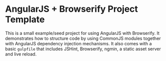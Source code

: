 AngularJS + Browserify Project Template
=======================================

This is a small example/seed project for using AngularJS with Browserify. It demonstrates how to structure code by using CommonJS modules together with AngularJS dependency injection mechanisms. It also comes with a basic `gulpfile` that includes JSHint, Browserify, ngmin, a static asset server and live reload.
